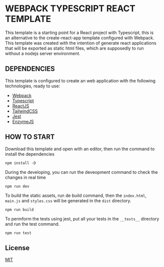 # WEBPACK TYPESCRIPT REACT TEMPLATE

This template is a starting point for a React project with Typescript, this is an alternative to the create-react-app template configured with Webpack. This template was created with the intention of generate react applications that will be exported as static html files, which are supposedly to run without a nodejs server environment.

## DEPENDENCIES
This template is configured to create an web application with the following technologies, ready to use:
* [Webpack](https://webpack.js.org/)
* [Typescript](https://www.typescriptlang.org/)
* [ReactJS](https://reactjs.org/)
* [TailwindCSS](https://tailwindcss.com/)
* [Jest](https://jestjs.io/)
* [EnzymeJS](https://enzymejs.github.io/enzyme/)

## HOW TO START
Download this template and open with an editor, then run the command to install the dependencies
```
npm install -D
```
During the developing, you can run the deveopment command to check the changes in real time
```
npm run dev
```
To build the static assets, run de build command, then the `index.html`, `main.js` and `styles.css` will be generated in the `dist` directory.
```
npm run build
```
To permform the tests using jest, put all your tests in the `__tests__` directory and run the test command.
```
npm run test
```

## License
[MIT](https://mit-license.org/)